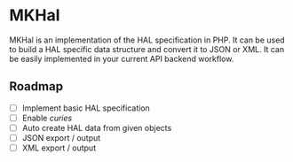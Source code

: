 # MKHal

MKHal is an implementation of the HAL specification in PHP. It can be used to build a HAL specific data structure and convert it to JSON or XML. It can be easily implemented in your current API backend workflow.

## Roadmap

-   [ ] Implement basic HAL specification
-   [ ] Enable _curies_
-   [ ] Auto create HAL data from given objects
-   [ ] JSON export / output
-   [ ] XML export / output
